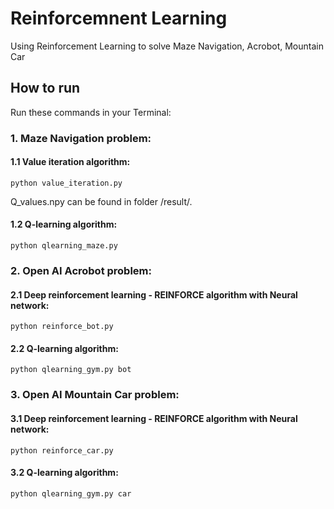 # Reinforcemnent Learning

Using Reinforcement Learning to solve Maze Navigation, Acrobot, Mountain Car

## How to run

Run these commands in your Terminal:

### 1. Maze Navigation problem:

#### 1.1 Value iteration algorithm:

    python value_iteration.py

Q_values.npy can be found in folder /result/.


#### 1.2 Q-learning algorithm: 

    python qlearning_maze.py

### 2. Open AI Acrobot problem:

#### 2.1 Deep reinforcement learning - REINFORCE algorithm with Neural network:

    python reinforce_bot.py

#### 2.2 Q-learning algorithm:

    python qlearning_gym.py bot


### 3. Open AI Mountain Car problem:

#### 3.1 Deep reinforcement learning - REINFORCE algorithm with Neural network:

    python reinforce_car.py

#### 3.2 Q-learning algorithm:

    python qlearning_gym.py car
